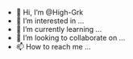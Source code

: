 - 👋 Hi, I’m @High-Grk
- 👀 I’m interested in ...
- 🌱 I’m currently learning ...
- 💞️ I’m looking to collaborate on ...
- 📫 How to reach me ...

<!---
High-Grk/High-Grk is a ✨ special ✨ repository because its `README.md` (this file) appears on your GitHub profile.
You can click the Preview link to take a look at your changes.
--->
